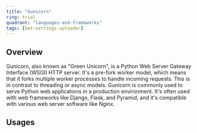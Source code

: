 ```yaml
---
title: "Gunicorn"
ring: trial
quadrant: "languages-and-frameworks"
tags: [bet-settings-uploader]
---
```


## Overview
Gunicorn, also known as "Green Unicorn", is a Python Web Server Gateway Interface (WSGI) HTTP server. It's a pre-fork worker model, which means that it forks multiple worker processes to handle incoming requests. This is in contrast to threading or async models. Gunicorn is commonly used to serve Python web applications in a production environment. It's often used with web frameworks like Django, Flask, and Pyramid, and it's compatible with various web server software like Nginx.

## Usages
